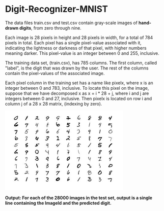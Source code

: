 # Digit-Recognizer-MNIST

The data files train.csv and test.csv contain gray-scale images of **hand-drawn digits**, from zero through nine. 
 
Each image is 28 pixels in height and 28 pixels in width, for a total of 784 pixels in total. Each pixel has a single pixel-value associated with it, indicating the lightness or darkness of that pixel, with higher numbers meaning darker. This pixel-value is an integer between 0 and 255, inclusive. 
 
The training data set, (train.csv), has 785 columns. The first column, called "label", is the digit that was drawn by the user. The rest of the columns contain the pixel-values of the associated image. 
 
Each pixel column in the training set has a name like pixelx, where x is an integer between 0 and 783, inclusive. To locate this pixel on the image, suppose that we have decomposed x as x = i * 28 + j, where i and j are integers between 0 and 27, inclusive. Then pixelx is located on row i and column j of a 28 x 28 matrix, (indexing by zero). 
 
 
![alt text](1.JPG)
 
**Output:  For each of the 28000 images in the test set, output is a single line containing the ImageId and the predicted digit.**
